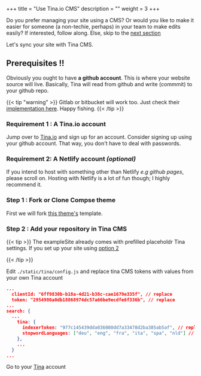 +++
title = "Use Tina.io CMS"
description = ""
weight = 3
+++

Do you prefer managing your site using a CMS? Or would you like to make it easier for someone (a non-techie, perhaps) in your team to make edits easily? If interested, follow along. Else, skip to the [next section](../overview/)

Let's sync your site with Tina CMS.

## Prerequisites !!

Obviously you ought to have __a github account__. This is where your website source will live. Basically, Tina will read from github and write (commmit) to your github repo.

{{< tip "warning" >}}
Gitlab or bitbucket will work too. Just check their [implementation here](https://Tina.io/docs/git-sync/gitlab/). Happy fishing.
{{< /tip >}}

### Requirement 1 : A Tina.io account

Jump over to [Tina.io](https://tina.io/) and sign up for an account. Consider signing up using your github account. That way, you don't have to deal with passwords.

### Requirement 2: A Netlify account _(optional)_

If you intend to host with something other than Netlify _e.g github pages_, please scroll on. Hosting with Netlify is a lot of fun though; I highly recommend it.

### Step 1 : Fork or Clone Compse theme

First we will fork [this theme's](https://github.com/onweru/compose) template.

### Step 2 : Add your repository in Tina CMS

{{< tip >}}
The exampleSite already comes with prefilled placeholdr Tina settings. If you set up your site using [option 2](../getting-started/#option-2-recommended)

{{< /tip >}}

Edit `./static/tina/config.js` and replace tina CMS tokens with values from your own Tina account

```json
...
  clientId: "6ff9830b-b18a-4d21-b38c-cae1679e335f", // replace
  token: "2954980a0db18868974dc57a66be9ecdfe6f336b", // replace
...
search: {
  ...
    tina: {
      indexerToken: "977c145439dda036080dd7a33478d2ba385ab5af", // replace
      stopwordLanguages: ["deu", "eng", "fra", "ita", "spa", "nld"] // consider adding or removing languages https://github.com/fergiemcdowall/stopword#language-code
    },
    ...
  }
...
```

Go to your [Tina](https://tina.io/) account
